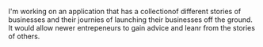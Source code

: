I'm working on an application that has a collectionof different stories of businesses and their journies of launching their businesses off the ground. It would allow newer entrepeneurs to gain advice and leanr from the stories of others.
